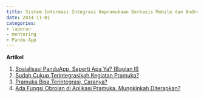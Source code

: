 ```yaml
---
title: Sistem Informasi Integrasi Kepramukaan Berbasis Mobile dan Android - Mentoring 1 November 2014
date: 2014-11-01
categories:
- laporan
- mentoring
- Pandu App
---
```


**Artikel**

1. [Sosialisasi PanduApp, Seperti Apa Ya? (Bagian II)](http://ciptamedia.org/sosialisasi-panduapp-seperti-apa-ya-bagian-ii/)
2. [Sudah Cukup Terintegrasikah Kegiatan Pramuka?](http://ciptamedia.org/sudah-cukup-terintegrasikah-kegiatan-pramuka/)
3. [Pramuka Bisa Terintegrasi, Caranya?](http://ciptamedia.org/pramuka-bisa-terintegrasi-caranya/)
4. [Ada Fungsi Obrolan di Aplikasi Pramuka, Mungkinkah Diterapkan?](http://ciptamedia.org/ada-fungsi-obrolan-di-aplikasi-kepramukaan-mungkinkah-diterapkan/)

